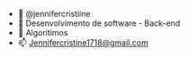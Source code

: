 - 👋 @jennifercristiine
- 👀 Desenvolvimento de software - Back-end 
- 🌱 Algoritimos
- 📫 Jennifercristine1718@gmail.com

<!---
jennifercristiine/jennifercristiine is a ✨ special ✨ repository because its `README.md` (this file) appears on your GitHub profile.
You can click the Preview link to take a look at your changes.
--->
